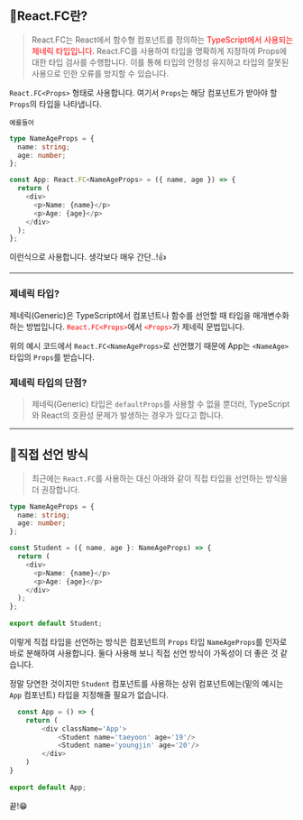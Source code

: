 ## 🦮React.FC란?

> React.FC는 React에서 함수형 컴포넌트를 정의하는 <span style='color: #ff0000'>TypeScript에서 사용되는 제네릭 타입입니다.</span> React.FC를 사용하여 타입을 명확하게 지정하여 Props에 대한 타입 검사를 수행합니다. 이를 통해 타입의 안정성 유지하고 타입의 잘못된 사용으로 인한 오류를 방지할 수 있습니다.

`React.FC<Props>` 형태로 사용합니다. 여기서 `Props`는 해당 컴포넌트가 받아야 할 `Props`의 타입을 나타냅니다.

`예를들어`

```typescript
type NameAgeProps = {
  name: string;
  age: number;
};

const App: React.FC<NameAgeProps> = ({ name, age }) => {
  return (
    <div>
      <p>Name: {name}</p>
      <p>Age: {age}</p>
    </div>
  );
};
```

이런식으로 사용합니다. 생각보다 매우 간단..!👍

***

### 제네릭 타입?

제네릭(Generic)은 TypeScript에서 컴포넌트나 함수를 선언할 때 타입을 매개변수화하는 방법입니다. <span style='color: #ff0000'>`React.FC<Props>`</span>에서 <span style='color: #ff0000'>`<Props>`</span>가 제네릭 문법입니다.
  
위의 예시 코드에서 `React.FC<NameAgeProps>`로 선언했기 때문에 App는 `<NameAge>` 타입의 `Props`를 받습니다.

### 제네릭 타입의 단점?

> 제네릭(Generic) 타입은 `defaultProps`를 사용할 수 없을 뿐더러, TypeScript와 React의 호환성 문제가 발생하는 경우가 있다고 합니다.
  
***  

## 🦮직접 선언 방식
  
> 최근에는 `React.FC`를 사용하는 대신 아래와 같이 직접 타입을 선언하는 방식을 더 권장합니다.


```typescript
type NameAgeProps = {
  name: string;
  age: number;
};

const Student = ({ name, age }: NameAgeProps) => {
  return (
    <div>
      <p>Name: {name}</p>
      <p>Age: {age}</p>
    </div>
  );
};
  
export default Student;
```
  
이렇게 직접 타입을 선언하는 방식은 컴포넌트의 `Props` 타입 `NameAgeProps`를 인자로 바로 분해하여 사용합니다. 둘다 사용해 보니 직접 선언 방식이 가독성이 더 좋은 것 같습니다.

정말 당연한 것이지만 `Student` 컴포넌트를 사용하는 상위 컴포넌트에는(밑의 예시는 `App` 컴포넌트) 타입을 지정해줄 필요가 없습니다.
  
```typescript
  const App = () => {
    return (
        <div className='App'>
            <Student name='taeyoon' age='19'/>
            <Student name='youngjin' age='20'/>
        </div>
    )
}
  
export default App;
```

끝!😁